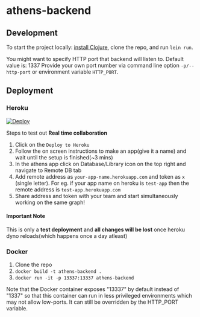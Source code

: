 # athens-backend

## Development

To start the project locally: [install Clojure](https://purelyfunctional.tv/guide/how-to-install-clojure/), clone the repo, and run `lein run`.

You might want to specify HTTP port that backend will listen to.
Default value is: 1337
Provide your own port number via command line option `-p/--http-port`
or environment variable `HTTP_PORT`.

## Deployment

### Heroku

[![Deploy](https://www.herokucdn.com/deploy/button.svg)](https://heroku.com/deploy)


Steps to test out **Real time collaboration**
1. Click on the `Deploy to Heroku`
2. Follow the on screen instructions to make an app(give it a name) and wait until the setup is finished(~3 mins)
3. In the athens app click on Database/Library icon on the top right and navigate to Remote DB tab
4. Add remote address as `your-app-name.herokuapp.com` and token as `x` (single letter). For eg. if your app name on heroku is `test-app` then the remote address is `test-app.herokuapp.com`
5. Share address and token with your team and start simultaneously working on the same graph!

#### Important Note

This is only a **test deployment** and **all changes will be lost** once heroku dyno reloads(which happens once a day atleast)

### Docker

1. Clone the repo
2. `docker build -t athens-backend .`
3. `docker run -it -p 13337:13337 athens-backend`

Note that the Docker container exposes "13337" by default instead of "1337" so that this container can run in less privileged environments which may not allow low-ports. It can still be overridden by the HTTP_PORT variable.
